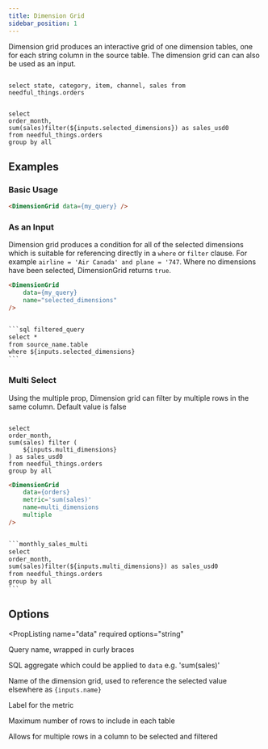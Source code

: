 ```yaml
---
title: Dimension Grid
sidebar_position: 1
---
```


Dimension grid produces an interactive grid of one dimension tables, one for each string column in the source table. The dimension grid can can also be used as an input. 

```orders

select state, category, item, channel, sales from needful_things.orders

```

```monthly_sales

select 
order_month, 
sum(sales)filter(${inputs.selected_dimensions}) as sales_usd0 
from needful_things.orders 
group by all 
```

<LineChart data={monthly_sales} handleMissing=zero/> 

<DimensionGrid data={orders} metric='sum(sales)' name=selected_dimensions /> 






## Examples

### Basic Usage 

```html
<DimensionGrid data={my_query} />
```

### As an Input 

Dimension grid produces a condition for all of the selected dimensions which is suitable for referencing directly in a `where` or `filter` clause. For example `airline = 'Air Canada' and plane = '747`. Where no dimensions have been selected, DimensionGrid returns `true`. 

````html
<DimensionGrid 
    data={my_query} 
    name="selected_dimensions"
/>


```sql filtered_query
select *
from source_name.table
where ${inputs.selected_dimensions}
```
````

### Multi Select 

Using the multiple prop, Dimension grid can filter by multiple rows in the same column. Default value is false

```monthly_sales_multi

select 
order_month, 
sum(sales) filter (
    ${inputs.multi_dimensions}
) as sales_usd0 
from needful_things.orders 
group by all 
```
<LineChart data={monthly_sales_multi} handleMissing=zero/> 

<DimensionGrid data={orders} metric='sum(sales)' name=multi_dimensions multiple/>

````html
<DimensionGrid 
    data={orders} 
    metric='sum(sales)' 
    name=multi_dimensions 
    multiple
/>


```monthly_sales_multi
select 
order_month, 
sum(sales)filter(${inputs.multi_dimensions}) as sales_usd0 
from needful_things.orders 
group by all 
```
````

## Options

<PropListing 
    name="data"
    required
    options="string"
>

Query name, wrapped in curly braces

</PropListing>
<PropListing 
    name="metric"
    options="string"
    default="count(*)"
>

SQL aggregate which could be applied to `data` e.g. 'sum(sales)'

</PropListing>
<PropListing 
    name="name"
    options="string"
>

Name of the dimension grid, used to reference the selected value elsewhere as `{inputs.name}`

</PropListing>
<PropListing 
    name="metricLabel"
    options="string"
>

Label for the metric

</PropListing>
<PropListing 
    name="limit"
    options="number"
    default="10"
>

Maximum number of rows to include in each table

</PropListing>
<PropListing 
    name="multiple"
    options="boolean"
    default="false"
>

Allows for multiple rows in a column to be selected and filtered

</PropListing>

